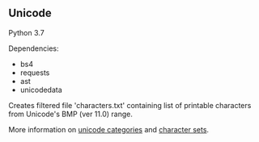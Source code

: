 Unicode
-----------------
Python 3.7

Dependencies:
* bs4
* requests
* ast    
* unicodedata

Creates filtered file 'characters.txt' containing list of 
printable characters from Unicode's BMP (ver 11.0) range.

More information on [unicode categories](http://www.fileformat.info/info/unicode/category/index.htm) 
and [character sets](https://en.wikipedia.org/wiki/List_of_Unicode_characters).
 
